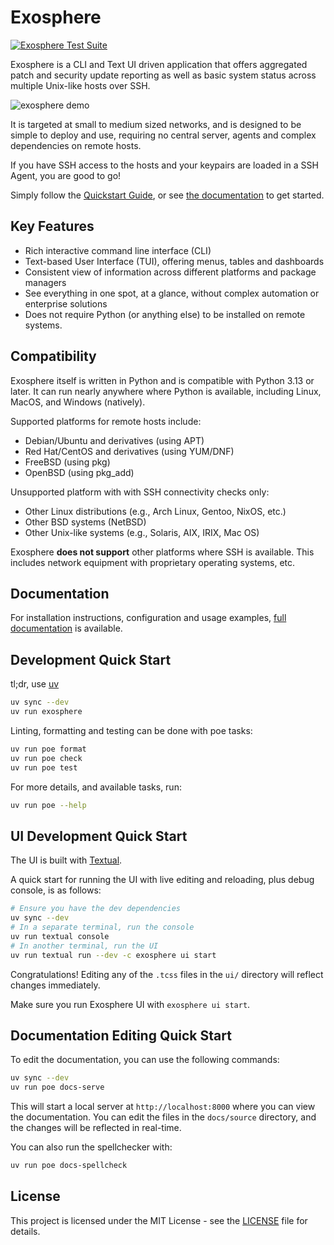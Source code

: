 # Exosphere

[![Exosphere Test Suite](https://github.com/mrdaemon/exosphere/actions/workflows/exosphere-test.yml/badge.svg)](https://github.com/mrdaemon/exosphere/actions/workflows/exosphere-test.yml)

Exosphere is a CLI and Text UI driven application that offers aggregated patch
and security update reporting as well as basic system status across multiple
Unix-like hosts over SSH.

![exosphere demo](./demo.gif)

It is targeted at small to medium sized networks, and is designed to be simple
to deploy and use, requiring no central server, agents and complex dependencies
on remote hosts.

If you have SSH access to the hosts and your keypairs are loaded in a SSH Agent,
you are good to go!

Simply follow the [Quickstart Guide](https://exosphere.readthedocs.io/en/stable/quickstart.html),
or see [the documentation](https://exosphere.readthedocs.io/en/stable/) to get started.

## Key Features

- Rich interactive command line interface (CLI)
- Text-based User Interface (TUI), offering menus, tables and dashboards
- Consistent view of information across different platforms and package managers
- See everything in one spot, at a glance, without complex automation or enterprise
  solutions
- Does not require Python (or anything else) to be installed on remote systems.

## Compatibility

Exosphere itself is written in Python and is compatible with Python 3.13 or later.
It can run nearly anywhere where Python is available, including Linux, MacOS,
and Windows (natively).

Supported platforms for remote hosts include:

- Debian/Ubuntu and derivatives (using APT)
- Red Hat/CentOS and derivatives (using YUM/DNF)
- FreeBSD (using pkg)
- OpenBSD (using pkg_add)

Unsupported platform with with SSH connectivity checks only:

- Other Linux distributions (e.g., Arch Linux, Gentoo, NixOS, etc.)
- Other BSD systems (NetBSD)
- Other Unix-like systems (e.g., Solaris, AIX, IRIX, Mac OS)

Exosphere **does not support** other platforms where SSH is available.
This includes network equipment with proprietary operating systems, etc.

## Documentation

For installation instructions, configuration and usage examples,
[full documentation](https://exosphere.readthedocs.io/) is available.

## Development Quick Start

tl;dr, use [uv](https://docs.astral.sh/uv/getting-started/installation/)

```bash
uv sync --dev
uv run exosphere
```

Linting, formatting and testing can be done with poe tasks:

```bash
uv run poe format
uv run poe check
uv run poe test
```

For more details, and available tasks, run:

```bash
uv run poe --help
```

## UI Development Quick Start

The UI is built with [Textual](https://textual.textualize.io/).

A quick start for running the UI with live editing and reloading, plus debug
console, is as follows:

```bash
# Ensure you have the dev dependencies
uv sync --dev
# In a separate terminal, run the console
uv run textual console
# In another terminal, run the UI
uv run textual run --dev -c exosphere ui start
```

Congratulations! Editing any of the `.tcss` files in the `ui/` directory will
reflect changes immediately.

Make sure you run Exosphere UI with `exosphere ui start`.

## Documentation Editing Quick Start

To edit the documentation, you can use the following commands:

```bash
uv sync --dev
uv run poe docs-serve
```

This will start a local server at `http://localhost:8000` where you can view the
documentation. You can edit the files in the `docs/source` directory, and the changes
will be reflected in real-time.

You can also run the spellchecker with:

```bash
uv run poe docs-spellcheck
```

## License

This project is licensed under the MIT License - see the [LICENSE](LICENSE) file for details.
